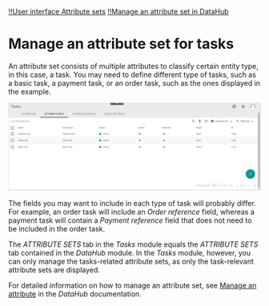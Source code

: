 [!!User interface Attribute sets](../UserInterface/02b_AttributeSets.md)
[!!Manage an attribute set in DataHub](../../DataHub/Integration/02_ManageAttributeSets.md)

# Manage an attribute set for tasks

An attribute set consists of multiple attributes to classify certain entity type, in this case, a task. You may need to define different type of tasks, such as a basic task, a payment task, or an order task, such as the ones displayed in the example. 

![Tasks attribute sets](../../Assets/Screenshots/Tasks/Settings/AttributeSets/AttributeSetsTasks.png "[Tasks attribute sets]")

The fields you may want to include in each type of task will probably differ. For example, an order task will include an *Order reference* field, whereas a payment task will contain a *Payment reference* field that does not need to be included in the order task. 

The *ATTRIBUTE SETS* tab in the *Tasks* module equals the *ATTRIBUTE SETS* tab contained in the *DataHub* module. In the *Tasks* module, however, you can only manage the tasks-related attribute sets, as only the task-relevant attribute sets are displayed.

For detailed information on how to manage an attribute set, see [Manage an attribute](../../DataHub/Integration/02_ManageAttributeSets.md) in the *DataHub* documentation.

[comment]: <> (Sebi/Entwicklung: Bitte LOCK-Button aus Editing Toolbar abbauen!)
